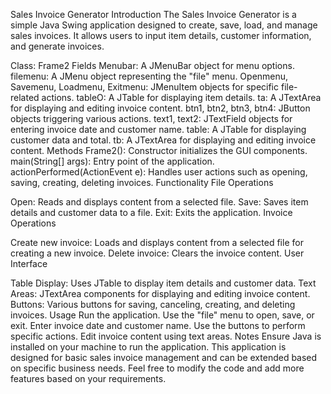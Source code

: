 
Sales Invoice Generator
Introduction
The Sales Invoice Generator is a simple Java Swing application designed to create, save, load, and manage sales invoices. It allows users to input item details, customer information, and generate invoices.

Class: Frame2
Fields
Menubar: A JMenuBar object for menu options.
filemenu: A JMenu object representing the "file" menu.
Openmenu, Savemenu, Loadmenu, Exitmenu: JMenuItem objects for specific file-related actions.
tableO: A JTable for displaying item details.
ta: A JTextArea for displaying and editing invoice content.
btn1, btn2, btn3, btn4: JButton objects triggering various actions.
text1, text2: JTextField objects for entering invoice date and customer name.
table: A JTable for displaying customer data and total.
tb: A JTextArea for displaying and editing invoice content.
Methods
Frame2(): Constructor initializes the GUI components.
main(String[] args): Entry point of the application.
actionPerformed(ActionEvent e): Handles user actions such as opening, saving, creating, deleting invoices.
Functionality
File Operations

Open: Reads and displays content from a selected file.
Save: Saves item details and customer data to a file.
Exit: Exits the application.
Invoice Operations

Create new invoice: Loads and displays content from a selected file for creating a new invoice.
Delete invoice: Clears the invoice content.
User Interface

Table Display: Uses JTable to display item details and customer data.
Text Areas: JTextArea components for displaying and editing invoice content.
Buttons: Various buttons for saving, canceling, creating, and deleting invoices.
Usage
Run the application.
Use the "file" menu to open, save, or exit.
Enter invoice date and customer name.
Use the buttons to perform specific actions.
Edit invoice content using text areas.
Notes
Ensure Java is installed on your machine to run the application.
This application is designed for basic sales invoice management and can be extended based on specific business needs.
Feel free to modify the code and add more features based on your requirements.
